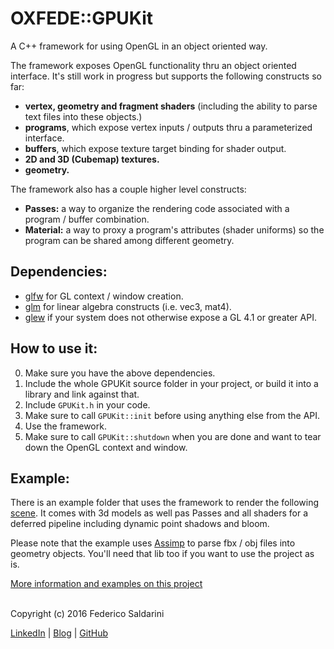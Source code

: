 # OXFEDE::GPUKit

A C++ framework for using OpenGL in an object oriented way.

The framework exposes OpenGL functionality thru an object oriented interface. It's still work in progress but supports the following constructs so far:

- **vertex, geometry and fragment shaders** (including the ability to parse text files into these objects.)
- **programs**, which expose vertex inputs / outputs thru a parameterized interface.
- **buffers**, which expose texture target binding for shader output.
- **2D and 3D (Cubemap) textures.**
- **geometry.**

The framework also has a couple higher level constructs:
- **Passes:** a way to organize the rendering code associated with a program / buffer combination.
- **Material:** a way to proxy a program's attributes (shader uniforms) so the program can be shared among different geometry.

## Dependencies: 
- [glfw](https://github.com/glfw/glfw) for GL context / window creation.
- [glm](https://github.com/g-truc/glm) for linear algebra constructs (i.e. vec3, mat4).
- [glew](https://github.com/nigels-com/glew) if your system does not otherwise expose a GL 4.1 or greater API.

## How to use it:
0. Make sure you have the above dependencies.
1. Include the whole GPUKit source folder in your project, or build it into a library and link against that.
2. Include `GPUKit.h` in your code. 
3. Make sure to call `GPUKit::init` before using anything else from the API.
4. Use the framework.
5. Make sure to call `GPUKit::shutdown` when you are done and want to tear down the OpenGL context and window.

## Example:

There is an example folder that uses the framework to render the following [scene](). It comes with 3d models as well pas Passes and all shaders for a deferred pipeline including dynamic point shadows and bloom.

Please note that the example uses [Assimp](https://github.com/assimp/assimp) to parse fbx / obj files into geometry objects. You'll need that lib too if you want to use the project as is.




[More information and examples on this project](http://0xfede.io/2016/11/06/GPUKit.html)

<br>
Copyright (c) 2016 Federico Saldarini

[LinkedIn][l1] | [Blog][l2] | [GitHub][l3]

[l1]: https://www.linkedin.com/in/federicosaldarini
[l2]: http://0xfede.io
[l3]: https://github.com/saldavonschwartz
